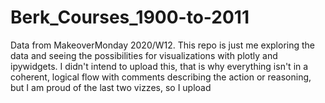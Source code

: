# Berk_Courses_1900-to-2011
Data from MakeoverMonday 2020/W12. This repo is just me exploring the data and seeing the possibilities for visualizations with plotly and ipywidgets. I didn't intend to upload this, that is why everything isn't in a coherent, logical flow with comments describing the action or reasoning, but I am proud of the last two vizzes, so I upload
